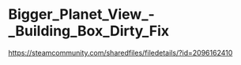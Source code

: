 # Bigger_Planet_View_-_Building_Box_Dirty_Fix
https://steamcommunity.com/sharedfiles/filedetails/?id=2096162410
